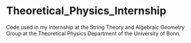 # Theoretical_Physics_Internship
Code used in my internship at the String Theory and Algebraic Geometry Group at the Theoretical Physics Department of the University of Bonn. 
